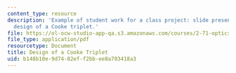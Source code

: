 ```yaml
---
content_type: resource
description: 'Example of student work for a class project: slide presentation on the
  design of a Cooke triplet.'
file: https://ol-ocw-studio-app-qa.s3.amazonaws.com/courses/2-71-optics-spring-2009/b148b10e9d7482eff2bbee8a703418a3_MIT2_71S09_sw06.pdf
file_type: application/pdf
resourcetype: Document
title: Design of a Cooke Triplet
uid: b148b10e-9d74-82ef-f2bb-ee8a703418a3
---
```

